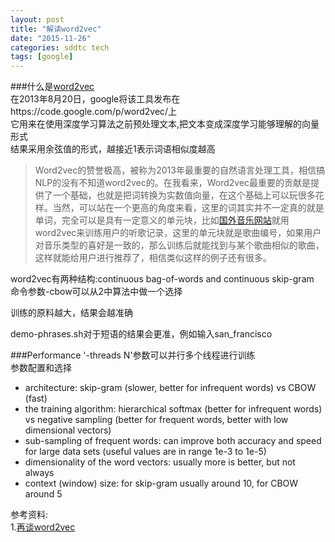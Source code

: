 ```yaml
---
layout: post
title: "解读word2vec"
date: "2015-11-26"
categories: sddtc tech
tags: [google]
---
```



###什么是[word2vec](https://code.google.com/p/word2vec/)  
在2013年8月20日，google将该工具发布在https://code.google.com/p/word2vec/上  
它用来在使用深度学习算法之前预处理文本,把文本变成深度学习能够理解的向量形式  
结果采用余弦值的形式，越接近1表示词语相似度越高  

  
> Word2vec的赞誉极高，被称为2013年最重要的自然语言处理工具，相信搞NLP的没有不知道word2vec的。在我看来，Word2vec最重要的贡献是提供了一个基础，也就是把词转换为实数值向量，在这个基础上可以玩很多花样。当然，可以站在一个更高的角度来看，这里的词其实并不一定真的就是单词，完全可以是具有一定意义的单元块，比如[国外音乐网站](http://erikbern.com/?p=340)就用word2vec来训练用户的听歌记录，这里的单元块就是歌曲编号，如果用户对音乐类型的喜好是一致的，那么训练后就能找到与某个歌曲相似的歌曲，这样就能给用户进行推荐了，相信类似这样的例子还有很多。  

word2vec有两种结构:continuous bag-of-words and continuous skip-gram  
命令参数-cbow可以从2中算法中做一个选择  

训练的原料越大，结果会越准确  

demo-phrases.sh对于短语的结果会更准，例如输入san_francisco  

###Performance
'-threads N'参数可以并行多个线程进行训练  
参数配置和选择  
* architecture: skip-gram (slower, better for infrequent words) vs CBOW (fast)  
* the training algorithm: hierarchical softmax (better for infrequent words) vs negative sampling (better for frequent words, better with low dimensional vectors)  
* sub-sampling of frequent words: can improve both accuracy and speed for large data sets (useful values are in range 1e-3 to 1e-5)  
* dimensionality of the word vectors: usually more is better, but not always  
* context (window) size: for skip-gram usually around 10, for CBOW around 5  






参考资料:  
1.[再谈word2vec](http://blog.csdn.net/zhaoxinfan/article/details/27352659)  